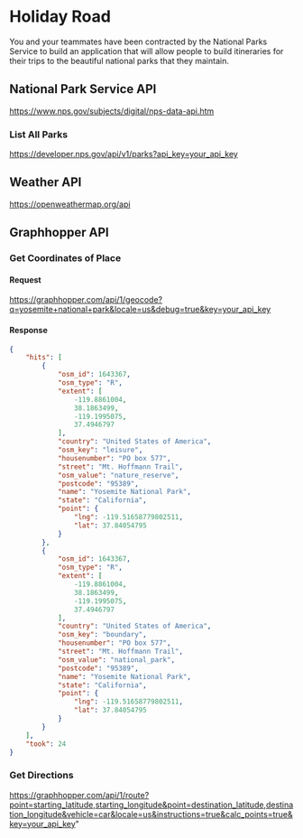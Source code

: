 # Holiday Road

You and your teammates have been contracted by the National Parks Service to build an application that will allow people to build itineraries for their trips to the beautiful national parks that they maintain.

## National Park Service API

https://www.nps.gov/subjects/digital/nps-data-api.htm

### List All Parks

https://developer.nps.gov/api/v1/parks?api_key=your_api_key

## Weather API

https://openweathermap.org/api

## Graphhopper API

### Get Coordinates of Place

#### Request

https://graphhopper.com/api/1/geocode?q=yosemite+national+park&locale=us&debug=true&key=your_api_key

#### Response

```json
{
    "hits": [
        {
            "osm_id": 1643367,
            "osm_type": "R",
            "extent": [
                -119.8861004,
                38.1863499,
                -119.1995075,
                37.4946797
            ],
            "country": "United States of America",
            "osm_key": "leisure",
            "housenumber": "PO box 577",
            "street": "Mt. Hoffmann Trail",
            "osm_value": "nature_reserve",
            "postcode": "95389",
            "name": "Yosemite National Park",
            "state": "California",
            "point": {
                "lng": -119.51658779802511,
                "lat": 37.84054795
            }
        },
        {
            "osm_id": 1643367,
            "osm_type": "R",
            "extent": [
                -119.8861004,
                38.1863499,
                -119.1995075,
                37.4946797
            ],
            "country": "United States of America",
            "osm_key": "boundary",
            "housenumber": "PO box 577",
            "street": "Mt. Hoffmann Trail",
            "osm_value": "national_park",
            "postcode": "95389",
            "name": "Yosemite National Park",
            "state": "California",
            "point": {
                "lng": -119.51658779802511,
                "lat": 37.84054795
            }
        }
    ],
    "took": 24
}
```

### Get Directions

https://graphhopper.com/api/1/route?point=starting_latitude,starting_longitude&point=destination_latitude,destination_longitude&vehicle=car&locale=us&instructions=true&calc_points=true&key=your_api_key"

